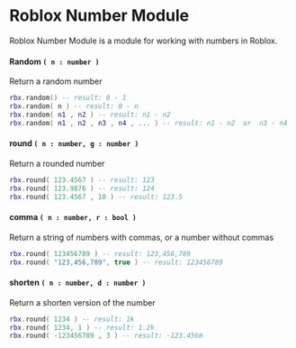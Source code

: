 # Roblox Number Module

Roblox Number Module is a module for working with numbers in Roblox.

#### Random `( n : number )`
Return a random number
```lua
rbx.random() -- result: 0 - 1
rbx.random( n ) -- result: 0 - n
rbx.random( n1 , n2 ) -- result: n1 - n2
rbx.random( n1 , n2 , n3 , n4 , ... ) -- result: n1 - n2  or  n3 - n4  or  ...
```

#### round `( n : number, g : number )`
Return a rounded number
```lua
rbx.round( 123.4567 ) -- result: 123
rbx.round( 123.9876 ) -- result: 124
rbx.round( 123.4567 , 10 ) -- result: 123.5
```

#### comma  `( n : number, r : bool )`
Return a string of numbers with commas, or a number without commas
```lua
rbx.round( 123456789 ) -- result: 123,456,789
rbx.round( "123,456,789", true ) -- result: 123456789
```

#### shorten `( n : number, d : number )`
Return a shorten version of the number
```lua
rbx.round( 1234 ) -- result: 1k
rbx.round( 1234, 1 ) -- result: 1.2k
rbx.round( -123456789 , 3 ) -- result: -123.456m
```
